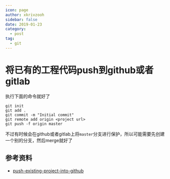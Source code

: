 ```yaml
---
icon: page
author: xkrivzooh
sidebar: false
date: 2019-01-23
category:
  - post
tag:
  - git
---
```


# 将已有的工程代码push到github或者gitlab

执行下面的命令就好了

```shell
git init
git add .
git commit -m "Initial commit"
git remote add origin <project url>
git push -f origin master
```

不过有时候会在github或者gitlab上将`master`分支进行保护，所以可能需要先创建一个别的分支，然后merge就好了

## 参考资料

- [push-existing-project-into-github](https://stackoverflow.com/questions/17291995/push-existing-project-into-github)

<!-- @include: ../scaffolds/post_footer.md -->

